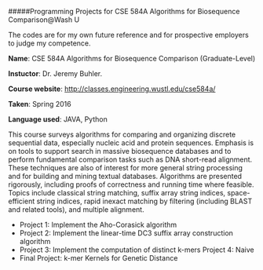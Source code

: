 #####Programming Projects for CSE 584A Algorithms for Biosequence Comparison@Wash U

The codes are for my own future reference and for prospective employers to judge my competence.

**Name**: CSE 584A Algorithms for Biosequence Comparison (Graduate-Level)

**Instuctor**: Dr. Jeremy Buhler.

**Course website**: http://classes.engineering.wustl.edu/cse584a/ 

**Taken**: Spring 2016

**Language used**: JAVA, Python

This course surveys algorithms for comparing and organizing discrete sequential data, especially nucleic acid and protein sequences. Emphasis is on tools to support search in massive biosequence databases and to perform fundamental comparison tasks such as DNA short-read alignment. These techniques are also of interest for more general string processing and for building and mining textual databases. Algorithms are presented rigorously, including proofs of correctness and running time where feasible. Topics include classical string matching, suffix array string indices, space-efficient string indices, rapid inexact matching by filtering (including BLAST and related tools), and multiple alignment. 

* Project 1:  Implement the Aho-Corasick algorithm
* Project 2: Implement the linear-time DC3 suffix array construction algorithm
*	Project 3: Implement the computation of distinct k-mers Project 4: Naive 
*	Final Project: k-mer Kernels for Genetic Distance

